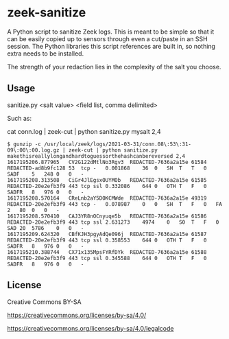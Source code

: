 # zeek-sanitize

A Python script to sanitize Zeek logs.  This is meant to be simple
so that it can be easily copied up to sensors through even a
cut/paste in an SSH session.  The Python libraries this script
references are built in, so nothing extra needs to be installed.

The strength of your redaction lies in the complexity of the salt you choose.

## Usage

sanitize.py &lt;salt value> &lt;field list, comma delimited>

Such as:

cat conn.log | zeek-cut | python sanitize.py mysalt 2,4

```
$ gunzip -c /usr/local/zeek/logs/2021-03-31/conn.08\:53\:31-09\:00\:00.log.gz | zeek-cut | python sanitize.py makethisreallylongandhardtoguessorthehashcanbereversed 2,4
1617195206.877965	CV2G122dMtlNo3Rgv3	REDACTED-7636a2a15e	61584	REDACTED-ad8b9fc128	53	tcp	-	0.001868	36	0	SH	T	T	0	SADF	5	248	0	0	-
1617195208.313508	CiGr4JlEgsxOUYMOb	REDACTED-7636a2a15e	61585	REDACTED-20e2efb3f9	443	tcp	ssl	0.332086	644	0	OTH	T	F	0	SADFR	8	976	0	0	-
1617195208.570164	CReLnb2aY5DOKCMWde	REDACTED-7636a2a15e	49319	REDACTED-20e2efb3f9	443	tcp	-	0.078987	0	0	SH	T	F	0	FA	2	80	0	0	-
1617195208.570410	CAJ3YR8nOCnyuqe5b	REDACTED-7636a2a15e	61586	REDACTED-20e2efb3f9	443	tcp	ssl	2.631273	4974	0	S0	T	F	0	SAD	20	5786	0	0	-
1617195209.624320	CBfKJH3pgyAdQe096j	REDACTED-7636a2a15e	61587	REDACTED-20e2efb3f9	443	tcp	ssl	0.358553	644	0	OTH	T	F	0	SADFR	8	976	0	0	-
1617195210.388744	CX71x135MpsFYRfDYk	REDACTED-7636a2a15e	61588	REDACTED-20e2efb3f9	443	tcp	ssl	0.345588	644	0	OTH	T	F	0	SADFR	8	976	0	0	-
```

## License

Creative Commons BY-SA

https://creativecommons.org/licenses/by-sa/4.0/

https://creativecommons.org/licenses/by-sa/4.0/legalcode
